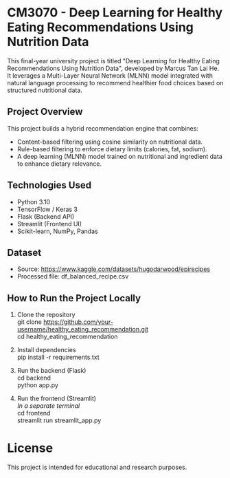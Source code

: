 # CM3070 - Deep Learning for Healthy Eating Recommendations Using Nutrition Data
This final-year university project is titled "Deep Learning for Healthy Eating Recommendations Using Nutrition Data", developed by Marcus Tan Lai He. It leverages a Multi-Layer Neural Network (MLNN) model integrated with natural language processing to recommend healthier food choices based on structured nutritional data.

## Project Overview
This project builds a hybrid recommendation engine that combines:
- Content-based filtering using cosine similarity on nutritional data.
- Rule-based filtering to enforce dietary limits (calories, fat, sodium).
- A deep learning (MLNN) model trained on nutritional and ingredient data to enhance dietary relevance.

## Technologies Used
- Python 3.10
- TensorFlow / Keras 3
- Flask (Backend API)
- Streamlit (Frontend UI)
- Scikit-learn, NumPy, Pandas

## Dataset
- Source: https://www.kaggle.com/datasets/hugodarwood/epirecipes
- Processed file: df_balanced_recipe.csv

## How to Run the Project Locally
1. Clone the repository <br>
   git clone https://github.com/your-username/healthy_eating_recommendation.git <br>
   cd healthy_eating_recommendation

2. Install dependencies <br>
   pip install -r requirements.txt

3. Run the backend (Flask) <br>
   cd backend <br>
   python app.py

4. Run the frontend (Streamlit) <br>
   *In a separate terminal* <br>
   cd frontend <br>
   streamlit run streamlit_app.py

# License
This project is intended for educational and research purposes.
